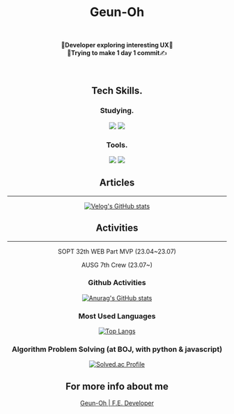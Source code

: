 <div align='center'>

# Geun-Oh
  
  <br />
  
 🌈**Developer exploring interesting UX**🧭 <br />
 🧐**Trying to make 1 day 1 commit**✍️
  
  <br />

## Tech Skills.

### Studying.

<img src="https://img.shields.io/badge/Typescript-3178C6?style=flat-square&logo=Typescript&logoColor=white"/></a> 
<img src="https://img.shields.io/badge/React-61DAFB?style=flat-square&logo=React&logoColor=white"/></a> 

### Tools.

<img src="https://img.shields.io/badge/Figma-F24E1E?style=flat-square&logo=Figma&logoColor=white"/></a> <img src="https://img.shields.io/badge/Notion-000000?style=flat-square&logo=Notion&logoColor=white"/></a>

## Articles

<hr />

<div>
  
</div>
  
[![Velog's GitHub stats](https://velog-readme-stats.vercel.app/api/badge?name=kandy1002)](https://velog.io/@kandy1002) 


## Activities

<hr />

SOPT 32th WEB Part MVP (23.04~23.07)

AUSG 7th Crew (23.07~)

### Github Activities

[![Anurag's GitHub stats](https://github-readme-stats.vercel.app/api?username=Geun-Oh&theme=cobalt)](https://github.com/anuraghazra/github-readme-stats)

### Most Used Languages

[![Top Langs](https://github-readme-stats.vercel.app/api/top-langs/?username=Geun-Oh&langs_count=10&layout=compact&theme=cobalt)](https://github.com/Geun-Oh/Geun-Oh)

### Algorithm Problem Solving (at BOJ, with python & javascript)

[![Solved.ac Profile](http://mazassumnida.wtf/api/v2/generate_badge?boj=kandy1002)](https://solved.ac/kandy1002/)

## For more info about me

[Geun-Oh | F.E. Developer](https://my.surfit.io/w/1372353382)

</div>

<!---
Geun-Oh/Geun-Oh is a ✨ special ✨ repository because its `README.md` (this file) appears on your GitHub profile.
You can click the Preview link to take a look at your changes.
--->
